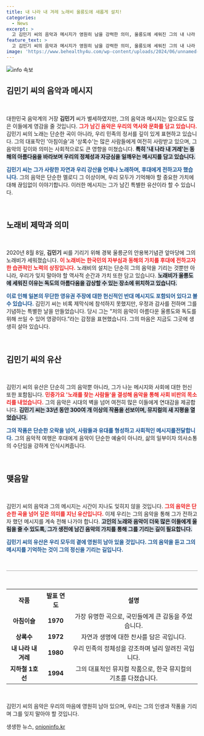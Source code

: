 ```yaml
---
title: 내 나라 내 겨레 노래비 울릉도에 새롭게 설치!
categories:
  - News
excerpt: >
  고 김민기 씨의 음악과 메시지가 영원히 남을 강력한 의미, 울릉도에 세워진 그의 내 나라 내 겨레 노래비는 그런 울림의 상징! 그의 훌륭한 업적과 자연 사랑을 기리며 그를 추모하는 여정을 떠나보세요.
feature_text: >
  고 김민기 씨의 음악과 메시지가 영원히 남을 강력한 의미, 울릉도에 세워진 그의 내 나라 내 겨레 노래비는 그런 울림의 상징! 그의 훌륭한 업적과 자연 사랑을 기리며 그를 추모하는 여정을 떠나보세요.
image: 'https://www.behealthy4u.com/wp-content/uploads/2024/06/unnamed-file.png'
---
```


<p><img src="https://www.behealthy4u.com/wp-content/uploads/2024/06/unnamed-file.png" alt="info 속보" /></p>

<h2 data-ke-size="size26">김민기 씨의 음악과 메시지</h2>

<p data-ke-size="size16">&nbsp;</p>

<p>대한민국 음악계의 거장 <b>김민기</b> 씨가 별세하였지만, 그의 음악과 메시지는 앞으로도 많은 이들에게 영감을 줄 것입니다. <b><span style="color: #ee2323;">그가 남긴 음악은 우리의 역사와 문화를 담고 있습니다.</span></b> 김민기 씨의 노래는 단순한 곡이 아니라, 우리 민족의 정서를 깊이 있게 표현하고 있습니다. 그의 대표작인 '아침이슬'과 '상록수'는 많은 사람들에게 여전히 사랑받고 있으며, 그 음악의 깊이와 의미는 사회적으로도 큰 영향을 미쳤습니다. <b><span style="background-color: #21538527;">특히 '내 나라 내 겨레'는 동해의 아름다움을 바라보며 우리의 정체성과 자긍심을 일깨우는 메시지를 담고 있습니다.</span></b> </p>

<p><b><span style="color: #1a5490;">김민기 씨는 그가 사랑한 자연과 우리 강산을 언제나 노래하며, 후대에게 전하고자 했습니다.</span></b> 그의 음악은 단순한 멜로디 그 이상이며, 우리 모두가 기억해야 할 중요한 가치에 대해 끊임없이 이야기합니다. 이러한 메시지는 그가 남긴 특별한 유산이라 할 수 있습니다.</p>

<p data-ke-size="size16">&nbsp;</p>

<h2 data-ke-size="size26">노래비 제막과 의미</h2>

<p data-ke-size="size16">&nbsp;</p>

<p>2020년 8월 8일, <b>김민기</b> 씨를 기리기 위해 경북 울릉군의 안용복기념관 앞마당에 그의 노래비가 세워졌습니다. <b><span style="color: #ee2323;">이 노래비는 한국민의 자부심과 동해의 가치를 후대에 전하고자 한 습관적인 노력의 상징입니다.</span></b> 노래비의 설치는 단순히 그의 음악을 기리는 것뿐만 아니라, 우리가 잊지 말아야 할 역사적 순간과 가치 또한 담고 있습니다. <b><span style="background-color: #21538527;">노래비가 울릉도에 세워진 이유는 독도의 아름다움을 감상할 수 있는 장소에 위치하고 있습니다.</span></b></p>

<p><b><span style="color: #1a5490;">이로 인해 일본의 무단한 영유권 주장에 대한 헌신적인 반대 메시지도 포함되어 있다고 볼 수 있습니다.</span></b> 김민기 씨는 비록 제막식에 참석하지 못했지만, 우정과 감사를 전하며 그를 기념하는 특별한 날을 만들었습니다. 당시 그는 "저의 음악이 아름다운 울릉도와 독도를 위해 쓰일 수 있어 영광이다.”라는 감정을 표현했습니다. 그의 마음은 지금도 그곳에 생생히 살아 있습니다. </p>

<p data-ke-size="size16">&nbsp;</p>

<h2 data-ke-size="size26">김민기 씨의 유산</h2>

<p data-ke-size="size16">&nbsp;</p>

<p>김민기 씨의 유산은 단순히 그의 음악뿐 아니라, 그가 나눈 메시지와 사회에 대한 헌신 또한 포함됩니다. <b><span style="color: #ee2323;">민중가요 '노래를 찾는 사람들'을 결성해 음악을 통해 사회 비판의 목소리를 내었습니다.</span></b> 그의 음악은 시대의 벽을 넘어 여전히 많은 이들에게 연대감을 제공합니다. <b><span style="background-color: #21538527;">김민기 씨는 33년 동안 300여 개 이상의 작품을 선보이며, 뮤지컬의 새 지평을 열었습니다.</span></b></p>

<p><b><span style="color: #1a5490;">그의 작품은 단순한 오락을 넘어, 사람들과 유대를 형성하고 사회적인 메시지를전달합니다.</span></b> 그의 음악적 여행은 후대에게 음악이 단순한 예술이 아니라, 삶의 일부이자 의사소통의 수단임을 강하게 인식시켜줍니다. </p>

<p data-ke-size="size16">&nbsp;</p>

<h2 data-ke-size="size26">맺음말</h2>

<p data-ke-size="size16">&nbsp;</p>

<p>김민기 씨의 음악과 그의 메시지는 시간이 지나도 잊히지 않을 것입니다. <b><span style="color: #ee2323;">그의 음악은 단순한 곡을 넘어 깊은 의미를 지닌 유산입니다.</span></b> 이제 우리는 그의 음악을 통해 그가 전하고자 했던 메시지를 계속 전해 나가야 합니다. <b><span style="background-color: #21538527;">고인의 노래와 음악이 더욱 많은 이들에게 울림을 줄 수 있도록, 그가 생전에 남긴 음악의 가치를 통해 그를 기리는 길이 필요합니다.</span></b> </p>

<p><b><span style="color: #1a5490;">김민기 씨의 유산은 우리 모두의 곁에 영원히 남아 있을 것입니다. 그의 음악을 듣고 그의 메시지를 기억하는 것이 그의 정신을 기리는 길입니다.</span></b> </p>

<p data-ke-size="size16">&nbsp;</p>

<hr style="height: 2px; border: none; background-color: #ccc;">

<p data-ke-size="size16">&nbsp;</p>

<table style="width:100%; border-collapse:collapse;">
  <tr>
    <th style="text-align: center; height: 30px;"><b>작품</b></th>
    <th style="text-align: center; height: 30px;"><b>발표 연도</b></th>
    <th style="text-align: center; height: 30px;"><b>설명</b></th>
  </tr>
  <tr>
    <td style="text-align: center; height: 17px;"><b>아침이슬</b></td>
    <td style="text-align: center; height: 17px;"><b>1970</b></td>
    <td style="text-align: center; height: 17px;">가장 유명한 곡으로, 국민들에게 큰 감동을 주었습니다.</td>
  </tr>
  <tr>
    <td style="text-align: center; height: 17px;"><b>상록수</b></td>
    <td style="text-align: center; height: 17px;"><b>1972</b></td>
    <td style="text-align: center; height: 17px;">자연과 생명에 대한 찬사를 담은 곡입니다.</td>
  </tr>
  <tr>
    <td style="text-align: center; height: 17px;"><b>내 나라 내 겨레</b></td>
    <td style="text-align: center; height: 17px;"><b>1980</b></td>
    <td style="text-align: center; height: 17px;">우리 민족의 정체성을 강조하며 널리 알려진 곡입니다.</td>
  </tr>
  <tr>
    <td style="text-align: center; height: 17px;"><b>지하철 1호선</b></td>
    <td style="text-align: center; height: 17px;"><b>1994</b></td>
    <td style="text-align: center; height: 17px;">그의 대표적인 뮤지컬 작품으로, 한국 뮤지컬의 기초를 다졌습니다.</td>
  </tr>
</table>

<p data-ke-size="size16">&nbsp;</p>

<p data-ke-size="size16">김민기 씨의 음악은 우리의 마음에 영원히 남아 있으며, 우리는 그의 인생과 작품을 기리며 그를 잊지 말아야 할 것입니다.</p>
생생한 뉴스, <a href="https://onioninfo.kr" rel="dofollow">onioninfo.kr</a>



